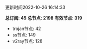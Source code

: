 更新时间2022-10-26 16:14:33

**总订阅: 45**
**总节点: 2198**
**有效节点: 319**
- trojan节点: 42
- ss节点: 149
- v2ray节点: 128
